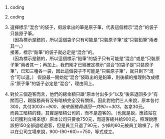 1. coding


2. coding


3. 選擇標示”混合“的袋子，假設拿出的筆是原子筆，代表這個標示“混合”的袋子只裝原子筆。  
（因為標示是錯的，所以這個袋子只有可能是“只裝原子筆”或“只裝鉛筆”兩者其一。）  
接著，標示“鉛筆”的袋子就必定是“混合”的。  
（因為標示是錯的，所以這個標示“鉛筆”的袋子只有可能是“混合”或是“只裝原子筆”兩者其一；再加上，我們剛才已經確定標示”混合“的袋子是“只裝原子筆”，已知三種各一袋，因此這個袋子不可能是“只裝原子筆”，就只剩下“混合”可以選。）
假設最一開始從“混合”袋取出的是鉛筆，則後續的推理則改成標示“原子筆”的袋子必定是“混合”，理由同上。



4. 對於三個遊客而言，他們的總金額只跟“原本付出多少”以及“後來退回多少”有關而已，跟服務員有沒有暗槓完全沒有關係。因此對他們三人來說，原本各付300，共付300*3==900，後來服務員退回一共90==30*3，各拿30元。  
而員工暗槓的錢，其實是暗槓公司的，而不是遊客的。（也就是說，應該站在公司獲利立場來想）原本公司只要收750元，而遊客總共給900元，照理說應該把150全部退給遊客，但是員工只退了90元，少掉的60元被員工暗槓了。所以在公司立場來說，900-(90+60)==750，等式成立。
